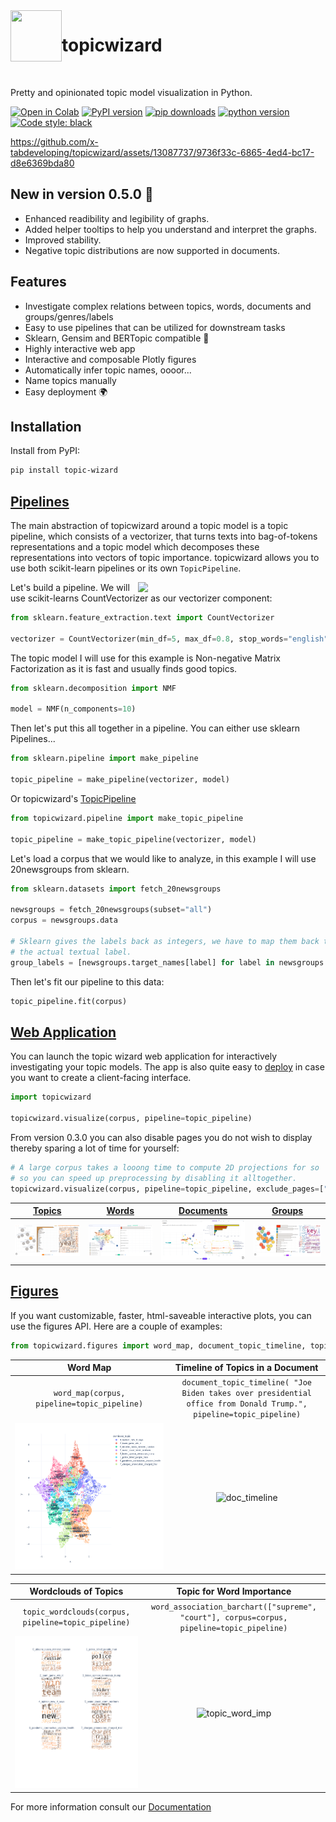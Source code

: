 <img align="left" width="82" height="82" src="assets/logo.svg">

# topicwizard

<br>

Pretty and opinionated topic model visualization in Python.

[![Open in Colab](https://colab.research.google.com/assets/colab-badge.svg)](https://colab.research.google.com/github/x-tabdeveloping/topic-wizard/blob/main/examples/basic_usage.ipynb)
[![PyPI version](https://badge.fury.io/py/topic-wizard.svg)](https://pypi.org/project/topic-wizard/)
[![pip downloads](https://img.shields.io/pypi/dm/topic-wizard.svg)](https://pypi.org/project/topic-wizard/)
[![python version](https://img.shields.io/badge/Python-%3E=3.8-blue)](https://github.com/centre-for-humanities-computing/tweetopic)
[![Code style: black](https://img.shields.io/badge/Code%20Style-Black-black)](https://black.readthedocs.io/en/stable/the_black_code_style/current_style.html)
<br>


https://github.com/x-tabdeveloping/topicwizard/assets/13087737/9736f33c-6865-4ed4-bc17-d8e6369bda80



## New in version 0.5.0 🌟 

- Enhanced readibility and legibility of graphs.
- Added helper tooltips to help you understand and interpret the graphs.
- Improved stability.
- Negative topic distributions are now supported in documents.

## Features

-   Investigate complex relations between topics, words, documents and groups/genres/labels
-   Easy to use pipelines that can be utilized for downstream tasks
-   Sklearn, Gensim and BERTopic compatible :nut_and_bolt:
-   Highly interactive web app
-   Interactive and composable Plotly figures
-   Automatically infer topic names, oooor...
-   Name topics manually
-   Easy deployment :earth_africa:

## Installation

Install from PyPI:

```bash
pip install topic-wizard
```

## [Pipelines](https://x-tabdeveloping.github.io/topicwizard/usage.pipelines.html)

The main abstraction of topicwizard around a topic model is a topic pipeline, which consists of a vectorizer, that turns texts into bag-of-tokens
representations and a topic model which decomposes these representations into vectors of topic importance.
topicwizard allows you to use both scikit-learn pipelines or its own `TopicPipeline`.

<img align="right" width="300" src="https://x-tabdeveloping.github.io/topicwizard/_images/pipeline.png">


Let's build a pipeline. We will use scikit-learns CountVectorizer as our vectorizer component:
```python
from sklearn.feature_extraction.text import CountVectorizer

vectorizer = CountVectorizer(min_df=5, max_df=0.8, stop_words="english")
```
The topic model I will use for this example is Non-negative Matrix Factorization as it is fast and usually finds good topics.
```python
from sklearn.decomposition import NMF

model = NMF(n_components=10)
```
Then let's put this all together in a pipeline. You can either use sklearn Pipelines...
```python
from sklearn.pipeline import make_pipeline

topic_pipeline = make_pipeline(vectorizer, model)
```

Or topicwizard's [TopicPipeline](https://x-tabdeveloping.github.io/topicwizard/usage.pipelines.html#topicpipeline)

```python
from topicwizard.pipeline import make_topic_pipeline

topic_pipeline = make_topic_pipeline(vectorizer, model)
```

Let's load a corpus that we would like to analyze, in this example I will use 20newsgroups from sklearn.

```python
from sklearn.datasets import fetch_20newsgroups

newsgroups = fetch_20newsgroups(subset="all")
corpus = newsgroups.data

# Sklearn gives the labels back as integers, we have to map them back to
# the actual textual label.
group_labels = [newsgroups.target_names[label] for label in newsgroups.target]
```

Then let's fit our pipeline to this data:
```python
topic_pipeline.fit(corpus)
```

## [Web Application](https://x-tabdeveloping.github.io/topicwizard/application.html)

You can launch the topic wizard web application for interactively investigating your topic models. The app is also quite easy to [deploy](https://x-tabdeveloping.github.io/topicwizard/usage.deployment.html) in case you want to create a client-facing interface.

```python
import topicwizard

topicwizard.visualize(corpus, pipeline=topic_pipeline)
```

From version 0.3.0 you can also disable pages you do not wish to display thereby sparing a lot of time for yourself:

```python
# A large corpus takes a looong time to compute 2D projections for so
# so you can speed up preprocessing by disabling it alltogether.
topicwizard.visualize(corpus, pipeline=topic_pipeline, exclude_pages=["documents"])
```
| [Topics](https://x-tabdeveloping.github.io/topicwizard/usage.topics.html) | [Words](https://x-tabdeveloping.github.io/topicwizard/usage.words.html) | [Documents](https://x-tabdeveloping.github.io/topicwizard/usage.documents.html) | [Groups](https://x-tabdeveloping.github.io/topicwizard/usage.groups.html) |
| :----: | :----: | :----: | :----: |
| ![topics screenshot](assets/screenshot_topics.png) | ![words screenshot](assets/screenshot_words.png)  | ![documents screenshot](assets/screenshot_documents.png) | ![groups screenshot](docs/_static/screenshot_groups.png) |

## [Figures](https://x-tabdeveloping.github.io/topicwizard/api_reference.html#module-topicwizard.figures)

If you want customizable, faster, html-saveable interactive plots, you can use the figures API.
Here are a couple of examples:

```python
from topicwizard.figures import word_map, document_topic_timeline, topic_wordclouds, word_association_barchart
```

| Word Map | Timeline of Topics in a Document | 
| :----: | :----: |
| `word_map(corpus, pipeline=topic_pipeline)` | `document_topic_timeline( "Joe Biden takes over presidential office from Donald Trump.", pipeline=topic_pipeline)` |
| ![word map screenshot](assets/word_map.png) | ![doc_timeline](https://github.com/x-tabdeveloping/topic-wizard/assets/13087737/cf1faceb-e8ef-411f-80cd-a2a58befcf99) |

| Wordclouds of Topics | Topic for Word Importance |
| :----: | :----: |
| `topic_wordclouds(corpus, pipeline=topic_pipeline)` | `word_association_barchart(["supreme", "court"], corpus=corpus, pipeline=topic_pipeline)` |
| ![wordclouds](assets/topic_wordclouds.png) | ![topic_word_imp](https://github.com/x-tabdeveloping/topic-wizard/assets/13087737/0767b631-9e83-42cf-8796-8536abc486d0) |

For more information consult our [Documentation](https://x-tabdeveloping.github.io/topicwizard/index.html)
